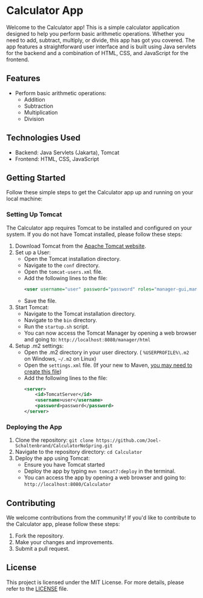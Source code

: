 # Calculator App

Welcome to the Calculator app! This is a simple calculator application designed to help you perform basic arithmetic
operations. Whether you need to add, subtract, multiply, or divide, this app has got you covered. The app features a
straightforward user interface and is built using Java servlets for the backend and a combination of HTML, CSS, and
JavaScript for the frontend.

## Features

- Perform basic arithmetic operations:
    - Addition
    - Subtraction
    - Multiplication
    - Division

## Technologies Used

- Backend: Java Servlets (Jakarta), Tomcat
- Frontend: HTML, CSS, JavaScript

## Getting Started

Follow these simple steps to get the Calculator app up and running on your local machine:

### Setting Up Tomcat

The Calculator app requires Tomcat to be installed and configured on your system. If you do not have Tomcat installed,
please follow these steps:

1. Download Tomcat from the [Apache Tomcat website](https://tomcat.apache.org/download-10.cgi).
2. Set up a User:
    - Open the Tomcat installation directory.
    - Navigate to the `conf` directory.
    - Open the `tomcat-users.xml` file.
    - Add the following lines to the file:
        ```xml
        <user username="user" password="password" roles="manager-gui,manager-script,manager-jmx,manager-status"/>
        ```
    - Save the file.
3. Start Tomcat:
    - Navigate to the Tomcat installation directory.
    - Navigate to the `bin` directory.
    - Run the `startup.sh` script.
    - You can now access the Tomcat Manager by opening a web browser and going to: `http://localhost:8080/manager/html`
4. Setup .m2 settings:
    - Open the .m2 directory in your user directory. ( ```%USERPROFILE%\.m2``` on Windows, ```~/.m2``` on Linux)
    - Open the `settings.xml` file. (If your new to
      Maven, [you may need to create this file](https://www.baeldung.com/maven-settings-xml))
    - Add the following lines to the file:
        ```xml
        <server>
            <id>TomcatServer</id>
            <username>user</username>
            <password>password</password>
        </server>
        ```

### Deploying the App

1. Clone the repository: `git clone https://github.com/Joel-Schaltenbrand/CalculatorNoSpring.git`
2. Navigate to the repository directory: `cd Calculator`
3. Deploy the app using Tomcat:
    - Ensure you have Tomcat started
    - Deploy the app by typing `mvn tomcat7:deploy` in the terminal.
    - You can access the app by opening a web browser and going to: `http://localhost:8080/Calculator`

## Contributing

We welcome contributions from the community! If you'd like to contribute to the Calculator app, please follow these
steps:

1. Fork the repository.
2. Make your changes and improvements.
3. Submit a pull request.

## License

This project is licensed under the MIT License. For more details, please refer to the [LICENSE](LICENSE.md) file.
